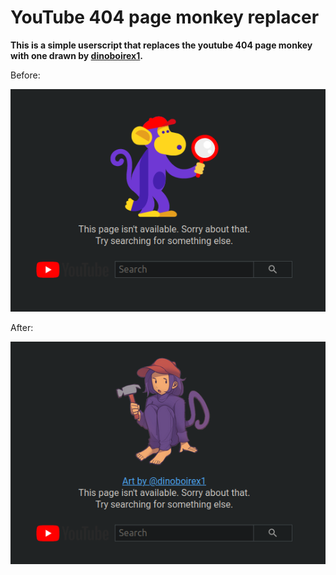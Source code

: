 # **YouTube 404 page monkey replacer**

**This is a simple userscript that replaces the youtube 404 page monkey with one drawn by [dinoboirex1](https://www.reddit.com/user/DinoRex_Makes_2/).**

Before:

![Before](https://raw.githubusercontent.com/emmaexe/userscripts/main/youtube-404-replacer/assets/before.png)

After:

![After](https://raw.githubusercontent.com/emmaexe/userscripts/main/youtube-404-replacer/assets/after.png)
